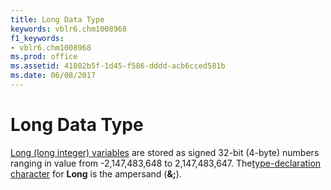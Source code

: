 ```yaml
---
title: Long Data Type
keywords: vblr6.chm1008968
f1_keywords:
- vblr6.chm1008968
ms.prod: office
ms.assetid: 41802b5f-1d45-f586-dddd-acb6cced581b
ms.date: 06/08/2017
---
```



# Long Data Type

[Long (long integer) variables](../../Glossary/vbe-glossary.md) are stored as signed 32-bit (4-byte) numbers ranging in value from -2,147,483,648 to 2,147,483,647. The[type-declaration character](../../Glossary/vbe-glossary.md#type-declaration-character) for **Long** is the ampersand (**&;**).


